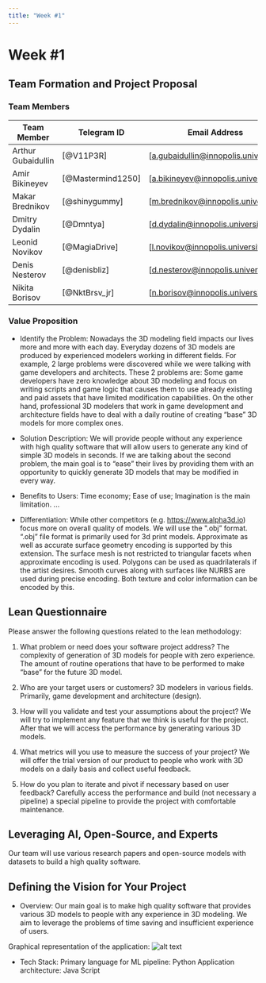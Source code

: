 ```yaml
---
title: "Week #1"
---
```


# Week #1

## **Team Formation and Project Proposal**

### **Team Members**

| Team Member              | Telegram ID   | Email Address   |
|--------------------------|---------------|-----------------|
| Arthur Gubaidullin     | [@V11P3R] | [a.gubaidullin@innopolis.university] |
| Amir Bikineyev            | [@Mastermind1250] | [a.bikineyev@innopolis.university] |
| Makar Brednikov           | [@shinygummy] | [m.brednikov@innopolis.university] |
| Dmitry Dydalin           | [@Dmntya] | [d.dydalin@innopolis.university] |
| Leonid Novikov            | [@MagiaDrive] | [l.novikov@innopolis.university] |
| Denis Nesterov | [@denisbliz] | [d.nesterov@innopolis.university] |
| Nikita Borisov | [@NktBrsv_jr] | [n.borisov@innopolis.university] |

### **Value Proposition**

- Identify the Problem:
Nowadays the 3D modeling field impacts our lives more and more with each day. Everyday dozens of 3D models are produced by experienced modelers working in different fields. For example, 2 large problems were discovered while we were talking with game developers and architects. These 2 problems are:
Some game developers have zero knowledge about 3D modeling and focus on writing scripts and game logic that causes them to use already existing and paid assets that have limited modification capabilities.
On the other hand, professional 3D modelers that work in game development and architecture fields have to deal with a daily routine of creating “base” 3D models for more complex ones.

- Solution Description:
We will provide people without any experience with high quality software that will allow users to generate any kind of simple 3D models in seconds.
If we are talking about the second problem, the main goal is to “ease” their lives by providing them with an opportunity to quickly generate 3D models that may be modified in every way.

- Benefits to Users:
Time economy;
Ease of use;
Imagination is the main limitation.
...

- Differentiation:
While other competitors (e.g. https://www.alpha3d.io) focus more on overall quality of models. We will use the ".obj” format. 
“.obj” file format is primarily used for 3d print models. Approximate as well as accurate surface geometry encoding is supported by this extension. The surface mesh is not restricted to triangular facets when approximate encoding is used. Polygons can be used as quadrilaterals if the artist desires. Smooth curves along with surfaces like NURBS are used during precise encoding. Both texture and color information can be encoded by this.


## **Lean Questionnaire**

Please answer the following questions related to the lean methodology:

1. What problem or need does your software project address? 
The complexity of generation of 3D models for people with zero experience. The amount of routine operations that have to be performed to make “base” for the future 3D model.

2. Who are your target users or customers?
3D modelers in various fields. Primarily, game development and architecture (design).

3. How will you validate and test your assumptions about the project?
We will try to implement any feature that we think is useful for the project. After that we will access the performance by generating various 3D models.

4. What metrics will you use to measure the success of your project?
We will offer the trial version of our product to people who work with 3D models on a daily basis and collect useful feedback.

5. How do you plan to iterate and pivot if necessary based on user feedback?
Carefully access the performance and build (not necessary a pipeline) a special pipeline to provide the project with comfortable maintenance.

## **Leveraging AI, Open-Source, and Experts**
Our team will use various research papers and open-source models with datasets to build a high quality software.

## **Defining the Vision for Your Project**

- Overview: 
Our main goal is to make high quality software that provides various 3D models to people with any experience in 3D modeling. We aim to leverage the problems of time saving and insufficient experience of users. 

Graphical representation of the application: 
![alt text](2024/OmniShaper/schema.jpg?raw=true)

- Tech Stack:
Primary language for ML pipeline: Python
Application architecture: Java Script


